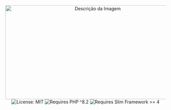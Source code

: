 <div align="center" style=" height: 100vh">
  <img src="https://github.com/Nelson-Dominici/Blog-API/assets/89428967/4abb20fb-269f-46ac-84bb-a115ad4a80f8" alt="Descrição da Imagem" style="width: 565px; height:295px;"> 
  <br>
  <img src="https://img.shields.io/badge/License-MIT-white.svg?style=flat-square" alt="License: MIT">
  <img src="https://img.shields.io/badge/php-%3E%3D%208.2-7377ac?style=flat-square" alt="Requires PHP ^8.2">
  <img src="https://img.shields.io/badge/Slim_Framework-%3E%3D%204-6D9C3C?style=flat-square" alt="Requires Slim Framework >=   4">

</div>

<h3>Slimgry is a <strong>validation middleware</strong> for the <a href='https://www.slimframework.com/'>Slim framework</a>, which validates the request body, with validation syntax similar to <a href='https://laravel.com/docs/10.x/validation'>Laravel</a>.</h3>

<h2>Install</h2>

```bash
$ composer require nelsondominici/slimgry
```

<h2>Usage</h2>

To add validations to a route, instantiate the `NelsonDominici\Slimgry\Slimgry` class with validation methods in the constructor.
